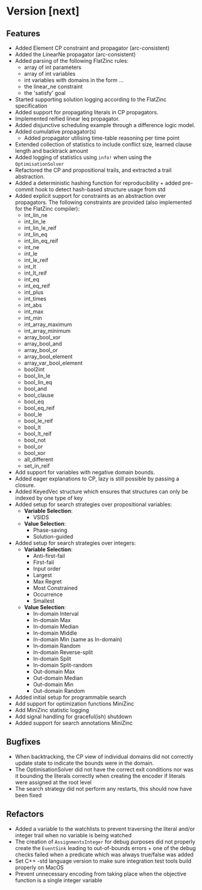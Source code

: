# Version [next]

## Features

* Added Element CP constraint and propagator (arc-consistent)
* Added the LinearNe propagator (arc-consistent)
* Added parsing of the following FlatZinc rules:
  * array of int parameters
  * array of int variables
  * int variables with domains in the form <int-literal>..<int-literal>.
  * the linear_ne constraint
  * the 'satisfy' goal
* Started supporting solution logging according to the FlatZinc specification
* Added support for propagating literals in CP propagators.
* Implemented reified linear leq propagator.
* Added disjunctive scheduling example through a difference logic model.
* Added cumulative propagator(s)
  * Added propagator utilising time-table reasoning per time point
* Extended collection of statistics to include conflict size, learned clause length and backtrack amount
* Added logging of statistics using `info!` when using the `OptimisationSolver` 
* Refactored the CP and propositional trails, and extracted a trail abstraction.
* Added a deterministic hashing function for reproducibility + added pre-commit hook to detect hash-based structure usage from std
* Added explicit support for constraints as an abstraction over propagators. The 
  following constraints are provided (also implemented for the FlatZinc compiler):
  * int_lin_ne
  * int_lin_le
  * int_lin_le_reif
  * int_lin_eq
  * int_lin_eq_reif
  * int_ne
  * int_le
  * int_le_reif
  * int_lt
  * int_lt_reif
  * int_eq
  * int_eq_reif
  * int_plus
  * int_times
  * int_abs
  * int_max
  * int_min
  * int_array_maximum
  * int_array_minimum
  * array_bool_xor
  * array_bool_and
  * array_bool_or
  * array_bool_element
  * array_var_bool_element
  * bool2int
  * bool_lin_le
  * bool_lin_eq
  * bool_and
  * bool_clause
  * bool_eq
  * bool_eq_reif
  * bool_le
  * bool_le_reif
  * bool_lt
  * bool_lt_reif
  * bool_not
  * bool_or
  * bool_xor
  * all_different
  * set_in_reif
* Add support for variables with negative domain bounds.
* Added eager explanations to CP, lazy is still possible by passing a closure.
* Added KeyedVec structure which ensures that structures can only be indexed by one type of key
* Added setup for search strategies over propositional variables:
  * **Variable Selection**:
    * VSIDS
  * **Value Selection**:
    * Phase-saving
    * Solution-guided
* Added setup for search strategies over integers:
  * **Variable Selection**:
    * Anti-first-fail
    * First-fail
    * Input order
    * Largest
    * Max Regret
    * Most Constrained
    * Occurrence
    * Smallest
  * **Value Selection**:
    * In-domain Interval
    * In-domain Max
    * In-domain Median
    * In-domain Middle
    * In-domain Min (same as In-domain)
    * In-domain Random
    * In-domain Reverse-split
    * In-domain Split
    * In-domain Split-random
    * Out-domain Max
    * Out-domain Median
    * Out-domain Min
    * Out-domain Random
* Added initial setup for programmable search
* Add support for optimization functions MiniZinc
* Add MiniZinc statistic logging
* Add signal handling for graceful(ish) shutdown
* Added support for search annotations MiniZinc

## Bugfixes

* When backtracking, the CP view of individual domains did not correctly update 
state to indicate the bounds were in the domain.
* The OptimisationSolver did not have the correct exit conditions nor was it bounding the literals correctly when creating the encoder if literals were assigned at the root level
* The search strategy did not perform any restarts, this should now have been fixed

## Refactors
* Added a variable to the watchlists to prevent traversing the literal and/or integer trail when no variable is being watched
* The creation of `AssignmentsInteger` for debug purposes did not properly create the `EventSink` leading to out-of-bounds errors + one of the debug checks failed when a predicate which was always true/false was added
* Set C++ -std language version to make sure integration test tools build properly on MacOS
* Prevent unnecessary encoding from taking place when the objective function is a single integer variable
